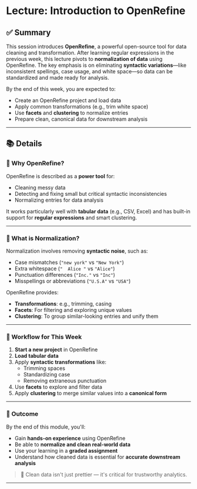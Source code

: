 # Lecture: Introduction to OpenRefine

## ✅ Summary

This session introduces **OpenRefine**, a powerful open-source tool for data cleaning and transformation. After learning regular expressions in the previous week, this lecture pivots to **normalization of data** using OpenRefine. The key emphasis is on eliminating **syntactic variations**—like inconsistent spellings, case usage, and white space—so data can be standardized and made ready for analysis.

By the end of this week, you are expected to:
- Create an OpenRefine project and load data
- Apply common transformations (e.g., trim white space)
- Use **facets** and **clustering** to normalize entries
- Prepare clean, canonical data for downstream analysis

---

## 📚 Details

### 🔸 Why OpenRefine?

OpenRefine is described as a **power tool** for:
- Cleaning messy data
- Detecting and fixing small but critical syntactic inconsistencies
- Normalizing entries for data analysis

It works particularly well with **tabular data** (e.g., CSV, Excel) and has built-in support for **regular expressions** and smart clustering.

---

### 🔸 What is Normalization?

Normalization involves removing **syntactic noise**, such as:
- Case mismatches (`"new york"` vs `"New York"`)
- Extra whitespace (`"  Alice "` vs `"Alice"`)
- Punctuation differences (`"Inc."` vs `"Inc"`)
- Misspellings or abbreviations (`"U.S.A"` vs `"USA"`)

OpenRefine provides:
- **Transformations**: e.g., trimming, casing
- **Facets**: For filtering and exploring unique values
- **Clustering**: To group similar-looking entries and unify them

---

### 🔸 Workflow for This Week

1. **Start a new project** in OpenRefine
2. **Load tabular data**
3. Apply **syntactic transformations** like:
   - Trimming spaces
   - Standardizing case
   - Removing extraneous punctuation
4. Use **facets** to explore and filter data
5. Apply **clustering** to merge similar values into a **canonical form**

---

### 🔸 Outcome

By the end of this module, you'll:
- Gain **hands-on experience** using OpenRefine
- Be able to **normalize and clean real-world data**
- Use your learning in a **graded assignment**
- Understand how cleaned data is essential for **accurate downstream analysis**

> 🧠 Clean data isn't just prettier — it's critical for trustworthy analytics.

---